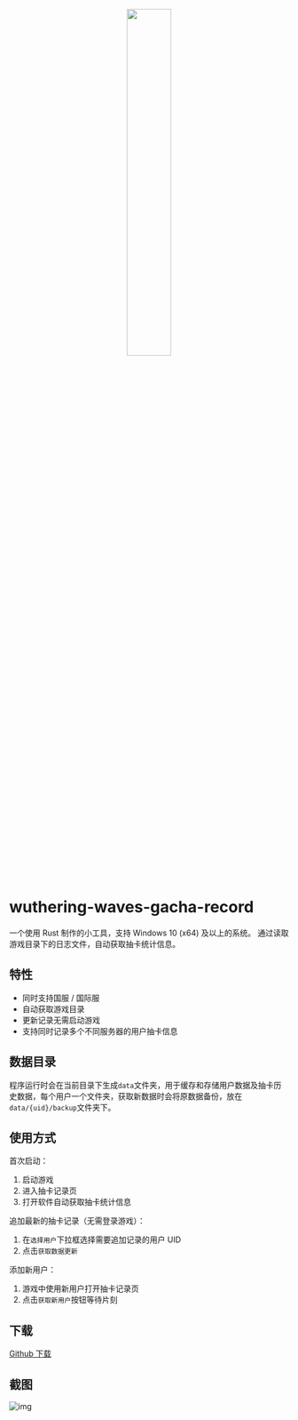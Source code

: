 <p align="center">
    <img width="40%" src="https://github.com/user-attachments/assets/81fdd5b1-53db-4941-9ca2-996a1d9be284" />

# wuthering-waves-gacha-record
</p>
一个使用 Rust 制作的小工具，支持 Windows 10 (x64) 及以上的系统。
通过读取游戏目录下的日志文件，自动获取抽卡统计信息。

## 特性
- 同时支持国服 / 国际服
- 自动获取游戏目录
- 更新记录无需启动游戏
- 支持同时记录多个不同服务器的用户抽卡信息

## 数据目录
程序运行时会在当前目录下生成`data`文件夹，用于缓存和存储用户数据及抽卡历史数据，每个用户一个文件夹，获取新数据时会将原数据备份，放在`data/{uid}/backup`文件夹下。

## 使用方式
首次启动：
1. 启动游戏
2. 进入抽卡记录页
3. 打开软件自动获取抽卡统计信息

追加最新的抽卡记录（无需登录游戏）：
1. 在`选择用户`下拉框选择需要追加记录的用户 UID
2. 点击`获取数据更新`

添加新用户：
1. 游戏中使用新用户打开抽卡记录页
2. 点击`获取新用户`按钮等待片刻

## 下载
[Github 下载](https://github.com/ningnao/wuthering-waves-gacha-record/releases/tag/release)

## 截图
![img](https://github.com/user-attachments/assets/5a5a7dcc-8e9d-411a-99fa-6f1d76898365)